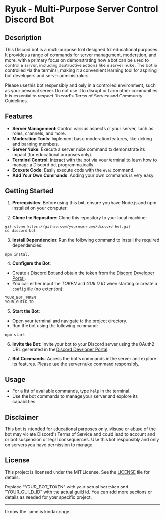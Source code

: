 # Ryuk - Multi-Purpose Server Control Discord Bot

<!-- ![Bot Logo](bot_logo.png) -->

## Description

This Discord bot is a multi-purpose tool designed for educational purposes. It provides a range of commands for server management, moderation, and more, with a primary focus on demonstrating how a bot can be used to control a server, including destructive actions like a server nuke. The bot is controlled via the terminal, making it a convenient learning tool for aspiring bot developers and server administrators.

Please use this bot responsibly and only in a controlled environment, such as your personal server. Do not use it to disrupt or harm other communities. It is essential to respect Discord's Terms of Service and Community Guidelines.

## Features

- **Server Management**: Control various aspects of your server, such as roles, channels, and more.
- **Moderation Tools**: Implement basic moderation features, like kicking and banning members.
- **Server Nuke**: Execute a server nuke command to demonstrate its impact (for educational purposes only).
- **Terminal Control**: Interact with the bot via your terminal to learn how to manage a Discord bot programmatically.
- **Ecexute Code**: Easily execute code with the `eval` command.
- **Add Your Own Commands**: Adding your own commands is very easy.

## Getting Started

1. **Prerequisites**: Before using this bot, ensure you have Node.js and npm installed on your computer.

2. **Clone the Repository**: Clone this repository to your local machine:

```ssh
git clone https://github.com/yourusername/discord-bot.git
cd discord-bot
```

3. **Install Dependencies**: Run the following command to install the required dependencies:

```ssh
npm install
```

4. **Configure the Bot**:

- Create a Discord Bot and obtain the token from the [Discord Developer Portal](https://discord.com/developers/applications).
- You can either input the _TOKEN_ and _GUILD ID_ when starting or create a `config` file (no extention):

```
YOUR_BOT_TOKEN
YOUR_GUILD_ID
```

5. **Start the Bot**:

- Open your terminal and navigate to the project directory.
- Run the bot using the following command:

```ssh
npm start
```

6. **Invite the Bot**: Invite your bot to your Discord server using the OAuth2 URL generated in the [Discord Developer Portal](https://discord.com/developers/applications).

7. **Bot Commands**: Access the bot's commands in the server and explore its features. Please use the server nuke command responsibly.

## Usage

- For a list of available commands, type `help` in the terminal.
- Use the bot commands to manage your server and explore its capabilities.

## Disclaimer

This bot is intended for educational purposes only. Misuse or abuse of the bot may violate Discord's Terms of Service and could lead to account and or bot suspension or legal consequences. Use this bot responsibly and only on servers you have permission to manage.

## License

This project is licensed under the MIT License. See the [LICENSE](LICENSE) file for details.

Replace "YOUR_BOT_TOKEN" with your actual bot token and "YOUR_GUILD_ID" with the actual guild id. You can add more sections or details as needed for your specific project.

---

I know the name is kinda cringe.
